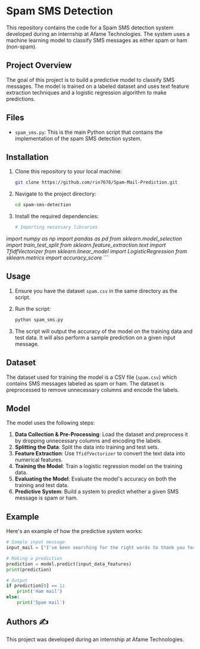 
# Spam SMS Detection

This repository contains the code for a Spam SMS detection system developed during an internship at Afame Technologies. The system uses a machine learning model to classify SMS messages as either spam or ham (non-spam).

## Project Overview

The goal of this project is to build a predictive model to classify SMS messages. The model is trained on a labeled dataset and uses text feature extraction techniques and a logistic regression algorithm to make predictions.

## Files

- `spam_sms.py`: This is the main Python script that contains the implementation of the spam SMS detection system.

## Installation

1. Clone this repository to your local machine:
    ```bash
    git clone https://github.com/rin7678/Spam-Mail-Prediction.git
    ```

2. Navigate to the project directory:
    ```bash
    cd spam-sms-detection
    ```

3. Install the required dependencies:
    ```bash
    # Importing necessary libraries
*import numpy as np
import pandas as pd
from sklearn.model_selection import train_test_split
from sklearn.feature_extraction.text import TfidfVectorizer
from sklearn.linear_model import LogisticRegression
from sklearn.metrics import accuracy_score*
    ```

## Usage

1. Ensure you have the dataset `spam.csv` in the same directory as the script.

2. Run the script:
    ```bash
    python spam_sms.py
    ```

3. The script will output the accuracy of the model on the training data and test data. It will also perform a sample prediction on a given input message.

## Dataset

The dataset used for training the model is a CSV file (`spam.csv`) which contains SMS messages labeled as spam or ham. The dataset is preprocessed to remove unnecessary columns and encode the labels.

## Model

The model uses the following steps:

1. **Data Collection & Pre-Processing**: Load the dataset and preprocess it by dropping unnecessary columns and encoding the labels.
2. **Splitting the Data**: Split the data into training and test sets.
3. **Feature Extraction**: Use `TfidfVectorizer` to convert the text data into numerical features.
4. **Training the Model**: Train a logistic regression model on the training data.
5. **Evaluating the Model**: Evaluate the model's accuracy on both the training and test data.
6. **Predictive System**: Build a system to predict whether a given SMS message is spam or ham.

## Example

Here's an example of how the predictive system works:

```python
# Sample input message
input_mail = ["I've been searching for the right words to thank you for this breather. I promise I won't take your help for granted and will fulfill my promise. You have been wonderful and a blessing at all times"]

# Making a prediction
prediction = model.predict(input_data_features)
print(prediction)

# Output
if prediction[0] == 1:
    print('Ham mail')
else:
    print('Spam mail')
```

## Authors ✍️

This project was developed during an internship at Afame Technologies.

